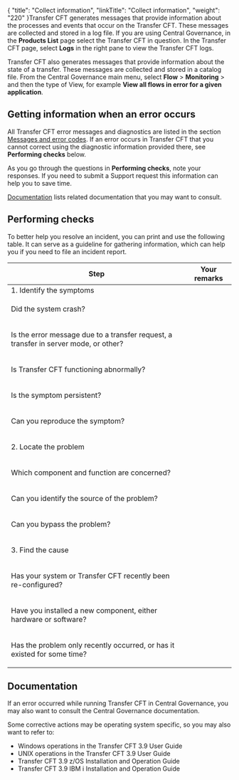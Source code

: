 {
    "title": "Collect information",
    "linkTitle": "Collect information",
    "weight": "220"
}Transfer CFT generates messages that provide information about the processes
and events that occur on the Transfer CFT. These messages are collected and
stored in a log file. If you are using <span class="mc-variable suite_variables.Central_GovernanceName variable">Central Governance</span>, in the **Products List** page select the Transfer CFT in question. In the Transfer CFT page, select **Logs** in the right pane to view the Transfer CFT logs.

Transfer CFT also generates messages that provide information about
the state of a transfer. These messages are collected and stored in a
catalog file. From the <span class="mc-variable suite_variables.Central_GovernanceName variable">Central Governance</span> main menu, select **Flow** &gt; **Monitoring** &gt; and then the type of View, for example **View all flows in error for a given application**.

<span id="How_to_get_information_when_an_error_occurs"></span>

## Getting information when an error occurs

All Transfer CFT error messages and diagnostics are listed in the section
[Messages
and error codes](../messages_and_error_codes_start_here). If an error occurs in Transfer CFT that you cannot
correct using the diagnostic information provided there, see
**Performing checks** below.

As you go through the questions in **Performing checks**, note your responses. If you need to submit
a Support request this information can help you to save time.

<a href="#Finding_OS_specific_relevant_information" class="MCXref xref">Documentation</a> lists related documentation that you may want to consult.

## Performing checks

To better help you resolve an incident, you can print and use
the following table. It can serve as a guideline for gathering information, which can help you if you need to file an incident report.

<table>
         
         
         
   
   <thead>
      <tr>
<th class="TableStyle-SynchTableStyle_interop-HeadE-Column1-Header1">Step         </th>
<th class="TableStyle-SynchTableStyle_interop-HeadD-Column1-Header1">Your remarks         </th>
      </tr>
   </thead>
   <tbody>
      <tr>
         <td>1. Identify the symptoms         </td>
      </tr>
      <tr>
         <td><p>Did the system crash?</p>         </td>
         <td><p> </p>         </td>
      </tr>
      <tr>
         <td><p>Is the error message due to a transfer request, a transfer
in server mode, or other?</p>         </td>
         <td><p> </p>         </td>
      </tr>
      <tr>
         <td><p>Is Transfer CFT functioning abnormally?</p>         </td>
         <td><p> </p>         </td>
      </tr>
      <tr>
         <td><p>Is the symptom persistent?</p>         </td>
         <td><p> </p>         </td>
      </tr>
      <tr>
         <td><p>Can you reproduce the symptom?</p>         </td>
         <td><p> </p>         </td>
      </tr>
      <tr>
         <td><p>2. Locate the problem</p>         </td>
      </tr>
      <tr>
         <td><p>Which component and function are concerned?</p>         </td>
         <td><p> </p>         </td>
      </tr>
      <tr>
         <td><p>Can you identify the source of the problem?</p>         </td>
         <td><p> </p>         </td>
      </tr>
      <tr>
         <td><p>Can you bypass the problem?</p>         </td>
         <td><p> </p>         </td>
      </tr>
      <tr>
         <td><p>3. Find the cause</p>         </td>
      </tr>
      <tr>
         <td><p>Has your system or Transfer CFT recently been re-configured?</p>         </td>
         <td><p> </p>         </td>
      </tr>
      <tr>
         <td><p>Have you installed a new component, either hardware or
software?</p>         </td>
         <td><p> </p>         </td>
      </tr>
      <tr>
         <td><p>Has the problem only recently occurred, or has it existed
for some time?</p>         </td>
         <td><p> </p>         </td>
      </tr>
   </tbody>
</table>

<span id="Finding_OS_specific_relevant_information"></span>

## Documentation

If an error occurred while running Transfer CFT in Central Governance, you may also want to consult the <span class="mc-variable Primary.CG or_UM variable">Central Governance</span> documentation.

Some corrective actions may be operating system specific, so you may also want to refer to:

-   Windows
    operations in the <span class="mc-variable suite_variables.TransferCFTName variable">Transfer CFT</span> <span class="mc-variable axway_variables.Component_Version variable">3.9</span> <span class="mc-variable suite_variables.DocTypeUser variable">User Guide</span>
-   UNIX
    operations in the <span class="mc-variable suite_variables.TransferCFTName variable">Transfer CFT</span> <span class="mc-variable axway_variables.Component_Version variable">3.9</span> <span class="mc-variable suite_variables.DocTypeUser variable">User Guide</span>
-   <span class="mc-variable suite_variables.TransferCFTName variable">Transfer CFT</span> <span class="mc-variable axway_variables.Component_Version variable">3.9</span> z/OS Installation and Operation Guide
-   <span class="mc-variable suite_variables.TransferCFTName variable">Transfer CFT</span> <span class="mc-variable axway_variables.Component_Version variable">3.9</span> IBM i Installation and Operation Guide
